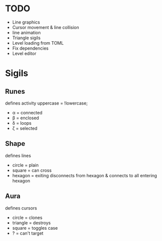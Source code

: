 # TODO
- Line graphics
- Cursor movement & line collision
- line animation
- Triangle sigils
- Level loading from TOML
- Fix dependencies
- Level editor

# Sigils
## Runes 
defines activity
uppercase = !lowercase;
- α = connected
- β = enclosed
- δ = loops
- ζ = selected

## Shape
defines lines
- circle = plain
- square = can cross
- hexagon = exiting disconnects from hexagon & connects to all entering hexagon

## Aura
defines cursors
- circle = clones
- triangle = destroys
- square = toggles case
- ? = can't target

